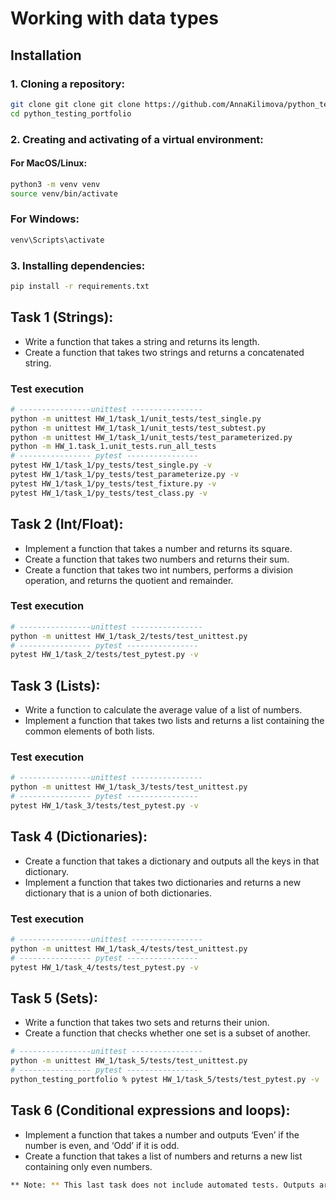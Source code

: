 # Working with data types
## Installation
### 1. Cloning a repository:
```bash
git clone git clone git clone https://github.com/AnnaKilimova/python_testing_portfolio.git
cd python_testing_portfolio
```
### 2. Creating and activating of a virtual environment:
#### For MacOS/Linux:
```bash
python3 -m venv venv
source venv/bin/activate    
```  
### For Windows:
```bash
venv\Scripts\activate    
```
### 3. Installing dependencies:
```bash
pip install -r requirements.txt    
```
## Task 1 (Strings):
* Write a function that takes a string and returns its length.
* Create a function that takes two strings and returns a concatenated string.
### Test execution
```bash
# ----------------unittest ----------------
python -m unittest HW_1/task_1/unit_tests/test_single.py
python -m unittest HW_1/task_1/unit_tests/test_subtest.py
python -m unittest HW_1/task_1/unit_tests/test_parameterized.py
python -m HW_1.task_1.unit_tests.run_all_tests
# ---------------- pytest ----------------
pytest HW_1/task_1/py_tests/test_single.py -v
pytest HW_1/task_1/py_tests/test_parameterize.py -v
pytest HW_1/task_1/py_tests/test_fixture.py -v
pytest HW_1/task_1/py_tests/test_class.py -v   
```
## Task 2 (Int/Float):
* Implement a function that takes a number and returns its square.
* Create a function that takes two numbers and returns their sum.
* Create a function that takes two int numbers, performs a division operation, and returns the quotient and remainder.
### Test execution
```bash
# ----------------unittest ----------------
python -m unittest HW_1/task_2/tests/test_unittest.py
# ---------------- pytest ----------------
pytest HW_1/task_2/tests/test_pytest.py -v
```
## Task 3 (Lists):
* Write a function to calculate the average value of a list of numbers.
* Implement a function that takes two lists and returns a list containing the common elements of both lists.
### Test execution
```bash
# ----------------unittest ----------------
python -m unittest HW_1/task_3/tests/test_unittest.py
# ---------------- pytest ----------------
pytest HW_1/task_3/tests/test_pytest.py -v
```
## Task 4 (Dictionaries):
* Create a function that takes a dictionary and outputs all the keys in that dictionary.
* Implement a function that takes two dictionaries and returns a new dictionary that is a union of both dictionaries.
### Test execution
```bash
# ----------------unittest ----------------
python -m unittest HW_1/task_4/tests/test_unittest.py
# ---------------- pytest ----------------
pytest HW_1/task_4/tests/test_pytest.py -v
```
## Task 5 (Sets):
* Write a function that takes two sets and returns their union.
* Create a function that checks whether one set is a subset of another.
```bash
# ----------------unittest ----------------
python -m unittest HW_1/task_5/tests/test_unittest.py
# ---------------- pytest ----------------
python_testing_portfolio % pytest HW_1/task_5/tests/test_pytest.py -v
```
## Task 6 (Conditional expressions and loops):
* Implement a function that takes a number and outputs ‘Even’ if the number is even, and ‘Odd’ if it is odd.
* Create a function that takes a list of numbers and returns a new list containing only even numbers.
```bash
** Note: ** This last task does not include automated tests. Outputs are demonstrated using `print` statements within the code file.
```